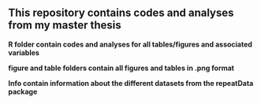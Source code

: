 ## This repository contains codes and analyses from my master thesis ##

**R folder contain codes and analyses for all tables/figures and associated variables**

**figure and table folders contain all figures and tables in .png format**

**Info contain information about the different datasets from the repeatData package**
